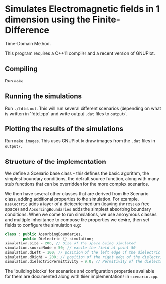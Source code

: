 # Simulates Electromagnetic fields in 1 dimension using the Finite-Difference
Time-Domain Method.

This program requires a C++11 compiler and a recent version of GNUPlot. 

## Compiling
Run `make`

## Running the simulations
Run `./fdtd.out`. This will run several different scenarios (depending on what
is written in 'fdtd.cpp' and write output `.dat` files to `output/`.

## Plotting the results of the simulations
Run `make images`. This uses GNUPlot to draw images from the `.dat` files in
`output/`.

## Structure of the implementation
We define a Scenario base class - this defines the basic algorithm, the simplest
boundary conditions, the default source function, along with many stub functions
that can be overridden for the more complex scenarios. 

We then have several other classes that are derived from the Scenario class,
adding additional properties to the simulation. For example,
`Dielectric` adds a layer of a dielectric medium (leaving the rest as free space)
and `AbsorbingBoundaries` adds the simplest absorbing boundary conditions. When
we come to run simulations, we use anonymous classes and multiple inheritance to
compose the properties we desire, then set fields to configure the simulation
e.g:
```C++
class : public AbsorbingBoundaries,
        public Dielectric {} simulation;
simulation.size = 200; // Size of the space being simulated
simulation.sourceNode = 50; // excite the field at point 50
simulation.dLeft = 100; // position of the left edge of the dielectric medium
simulation.dRight = 200; // position of the right edge of the dielectric medium
simulation.dielectricPermittivity = 9.0; // Permitivity of the dielectric medium
```

The 'building blocks' for scenarios and configuration properties available for
them are documented along with thier implementations in `scenario.cpp`.